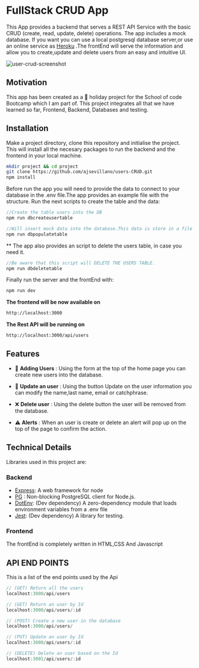 # FullStack CRUD App

This App provides a backend that serves a REST API Service with the basic CRUD (create, read, update, delete) operations. The app includes a mock database. If you want you can use a local postgresql database server,or use an online service as [Heroku](https://www.heroku.com/) .The frontEnd will serve the information and allow you to create,update and delete users from an easy and intuitive UI.

![user-crud-screenshot](https://user-images.githubusercontent.com/35935634/147829879-feaff20d-2a01-49a6-847a-e9c9a3161c3e.gif)

## Motivation

This app has been created as a 🎄 holiday project for the School of code Bootcamp which I am part of. This project integrates all that we have learned so far, Frontend, Backend, Databases and testing.

## Installation

Make a project directory, clone this repository and initialise the project.\
This will install all the necesary packages to run the backend and the frontend in your local machine.

```bash
mkdir project && cd project
git clone https://github.com/ajsevillano/users-CRUD.git
npm install
```

Before run the app you will need to provide the data to connect to your database in the .env file.The app provides an example file with the structure.
Run the next scripts to create the table and the data:

```javascript
//Create the table users into the DB
npm run dbcreateusertable

//Will insert mock data into the database.This data is store in a file in db/mockData/users.js
npm run dbpopulatetable

```

\*\* The app also provides an script to delete the users table, in case you need it.

```javascript
//Be aware that this script will DELETE THE USERS TABLE.
npm run dbdeletetable
```

Finally run the server and the frontEnd with:

```javascript
npm run dev
```

**The frontend will be now available on**

```bash
http://localhost:3000
```

**The Rest API will be running on**

```bash
http://localhost:3000/api/users
```

## Features

- 👤 **Adding Users** : Using the form at the top of the home page you can create new users into the database.

- 🔄 **Update an user** : Using the button Update on the user information you can modify the name,last name, email or catchphrase.

- ❌ **Delete user** : Using the delete button the user will be removed from the database.

- ⚠️ **Alerts** : When an user is create or delete an alert will pop up on the top of the page to confirm the action.

## Technical Details

Libraries used in this project are:

### Backend

- [Express](https://www.npmjs.com/package/express): A web framework for node
- [PG](https://www.npmjs.com/package/pg) : Non-blocking PostgreSQL client for Node.js.
- [DotEnv](https://www.npmjs.com/package/dotenv): (Dev dependency) A zero-dependency module that loads environment variables from a .env file
- [Jest](https://www.npmjs.com/package/jest): (Dev dependency) A library for testing.

### Frontend

The frontEnd is completely written in HTML,CSS And Javascript

## API END POINTS

This is a list of the end points used by the Api

```javascript
// (GET) Return all the users
localhost:3000/api/users

// (GET) Return an user by Id
localhost:3000/api/users/:id

// (POST) Create a new user in the database
localhost:3000/api/users/

// (PUT) Update an user by Id
localhost:3000/api/users/:id

// (DELETE) Delete an user based on the Id
localhost:3001/api/users/:id

```
